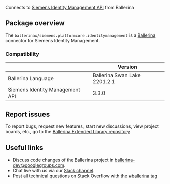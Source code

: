 Connects to [Siemens Identity Management API](https://developer.mindsphere.io/apis/core-identitymanagement/api-identitymanagement-overview.html) from Ballerina

## Package overview
The `ballerinax/siemens.platformcore.identitymanagement` is a [Ballerina](https://ballerina.io/) connector for Siemens Identity Management.

### Compatibility
|                                   | Version                   |
|-----------------------------------|---------------------------|
| Ballerina Language                | Ballerina Swan Lake 2201.2.1|
| Siemens Identity Management  API  | 3.3.0                     |

## Report issues
To report bugs, request new features, start new discussions, view project boards, etc., go to the [Ballerina Extended Library repository](https://github.com/ballerina-platform/ballerina-extended-library)

## Useful links
- Discuss code changes of the Ballerina project in [ballerina-dev@googlegroups.com](mailto:ballerina-dev@googlegroups.com).
- Chat live with us via our [Slack channel](https://ballerina.io/community/slack/).
- Post all technical questions on Stack Overflow with the [#ballerina](https://stackoverflow.com/questions/tagged/ballerina) tag
